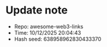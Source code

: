 ﻿# Update note
- Repo: awesome-web3-links
- Time: 10/12/2025 20:04:43
- Hash seed: 638958962830433370
